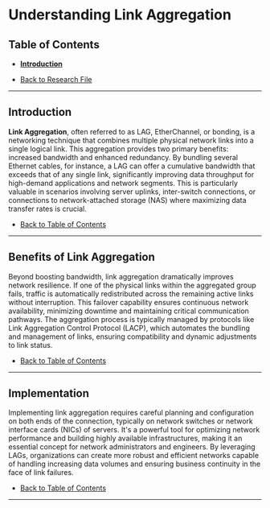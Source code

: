 # Understanding Link Aggregation

## Table of Contents
- [**Introduction**](#introduction)

- [Back to Research File](../research.md)

---

## Introduction

**Link Aggregation**, often referred to as LAG, EtherChannel, or bonding, is a networking technique that combines multiple physical network links into a single logical link. This aggregation provides two primary benefits: increased bandwidth and enhanced redundancy. By bundling several Ethernet cables, for instance, a LAG can offer a cumulative bandwidth that exceeds that of any single link, significantly improving data throughput for high-demand applications and network segments. This is particularly valuable in scenarios involving server uplinks, inter-switch connections, or connections to network-attached storage (NAS) where maximizing data transfer rates is crucial.

- [Back to Table of Contents](#table-of-contents)

---

## Benefits of Link Aggregation

Beyond boosting bandwidth, link aggregation dramatically improves network resilience. If one of the physical links within the aggregated group fails, traffic is automatically redistributed across the remaining active links without interruption. This failover capability ensures continuous network availability, minimizing downtime and maintaining critical communication pathways. The aggregation process is typically managed by protocols like Link Aggregation Control Protocol (LACP), which automates the bundling and management of links, ensuring compatibility and dynamic adjustments to link status.

- [Back to Table of Contents](#table-of-contents)

---

## Implementation

Implementing link aggregation requires careful planning and configuration on both ends of the connection, typically on network switches or network interface cards (NICs) of servers. It's a powerful tool for optimizing network performance and building highly available infrastructures, making it an essential concept for network administrators and engineers. By leveraging LAGs, organizations can create more robust and efficient networks capable of handling increasing data volumes and ensuring business continuity in the face of link failures.

- [Back to Table of Contents](#table-of-contents)

---
